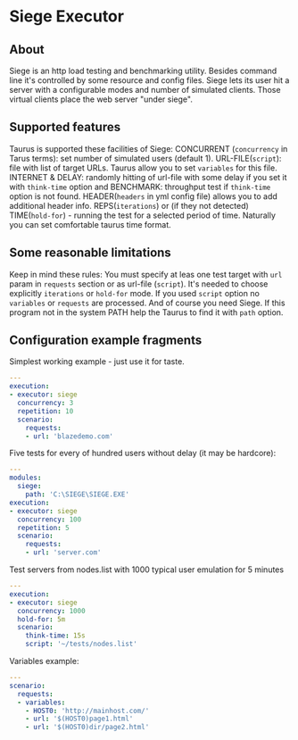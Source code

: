 # Siege Executor 

## About
Siege is an http load testing and benchmarking utility. Besides command line it's controlled by some resource and config files. Siege lets its user hit a server with a configurable modes and number of simulated clients. Those virtual clients place the web server "under siege".

## Supported features
Taurus is supported these facilities of Siege:
CONCURRENT (`concurrency` in Tarus terms): set number of simulated users (default 1).
URL-FILE(`script`): file with list of target URLs. Taurus allow you to set `variables` for this file. 
INTERNET & DELAY: randomly hitting of url-file with some delay if you set it with `think-time` option and
BENCHMARK: throughput test if `think-time` option is not found.
HEADER(`headers` in yml config file) allows you to  add additional header info.
REPS(`iterations`) or (if they not detected)
TIME(`hold-for`) - running the test for a selected period of time. Naturally you can set comfortable taurus time format.

## Some reasonable limitations
Keep in mind these rules:
You must specify at leas one test target with `url` param in `requests` section or as url-file (`script`).
It's needed to choose explicitly `iterations` or `hold-for` mode.
If you used `script` option no `variables` or `requests` are processed.
And of course you need Siege. If this program not in the system PATH help the Taurus to find it with `path` option.
 
## Configuration example fragments
Simplest working example - just use it for taste.
```yaml
---
execution:
- executor: siege
  concurrency: 3 
  repetition: 10
  scenario:
    requests:
    - url: 'blazedemo.com'
```
Five tests for every of hundred users without delay (it may be hardcore):
```yaml
---
modules:
  siege:
    path: 'C:\SIEGE\SIEGE.EXE'
execution:
- executor: siege
  concurrency: 100
  repetition: 5
  scenario:
    requests:
    - url: 'server.com'
```
Test servers from nodes.list with 1000 typical user emulation for 5 minutes
```yaml
---
execution:
- executor: siege
  concurrency: 1000
  hold-for: 5m
  scenario:
    think-time: 15s
    script: '~/tests/nodes.list'
```
Variables example:
```yaml
---
scenario:
  requests:
  - variables:
    - HOST0: 'http://mainhost.com/'
    - url: '$(HOST0)page1.html'
    - url: '$(HOST0)dir/page2.html'
```
